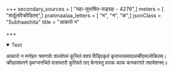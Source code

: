 +++
secondary_sources = [ "महा-सुभाषित-सङ्ग्रहः - 4276",]
meters = [ "शार्दूलविक्रीडितम्",]
pratimaalaa_letters = [ "म", "न", "क",]
jsonClass = "Subhaashita"
title = "आकारो न"

+++

<details open><summary>Text</summary>

आकारो न मनोहरः श्रवणयोः शल्योपमं कूजितं वक्त्रं विड्विकृतं कृतान्तसमयालम्बीदमालोकितम्।  
क्रीडासंवनने पृथग्जनचिते वासस्तरौ कुत्सिते तत् केनास्तु वराक काक कनकागारे तवावेशनम्॥
</details>
